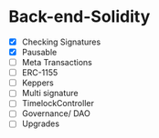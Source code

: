 # Back-end-Solidity

- [x] Checking Signatures
- [x] Pausable               
- [ ] Meta Transactions   
- [ ] ERC-1155    
- [ ] Keppers    
- [ ] Multi signature
- [ ] TimelockController 
- [ ] Governance/ DAO
- [ ] Upgrades